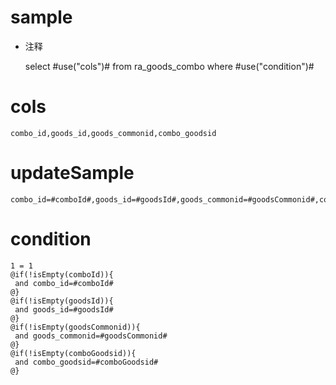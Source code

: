 sample
===
* 注释

	select #use("cols")# from ra_goods_combo  where  #use("condition")#

cols
===
	combo_id,goods_id,goods_commonid,combo_goodsid

updateSample
===
	
	combo_id=#comboId#,goods_id=#goodsId#,goods_commonid=#goodsCommonid#,combo_goodsid=#comboGoodsid#

condition
===

	1 = 1  
	@if(!isEmpty(comboId)){
	 and combo_id=#comboId#
	@}
	@if(!isEmpty(goodsId)){
	 and goods_id=#goodsId#
	@}
	@if(!isEmpty(goodsCommonid)){
	 and goods_commonid=#goodsCommonid#
	@}
	@if(!isEmpty(comboGoodsid)){
	 and combo_goodsid=#comboGoodsid#
	@}
	
	
